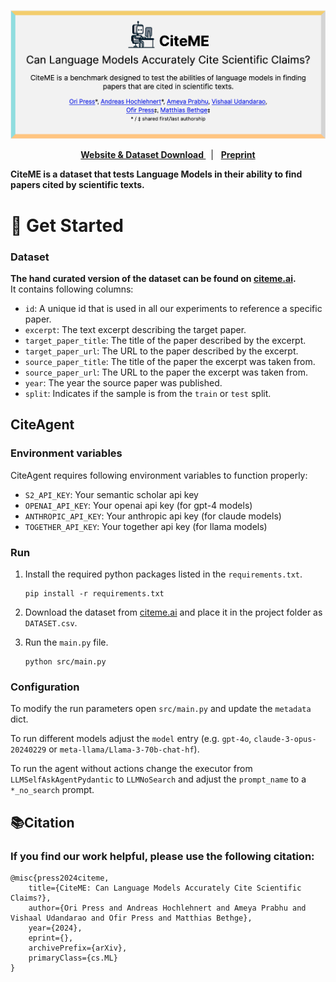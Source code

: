<p align="center">
  <a href="https://www.citeme.ai/">
    <img src="assets/banner.png" alt="citeme.ai" />
  </a>
</p>


<p align="center">
  <a href="https://citeme.ai"><strong>Website & Dataset Download </strong></a>&nbsp; | &nbsp;
  <a href="https://citeme.ai/paper"><strong>Preprint</strong></a>
</p>

**CiteME is a dataset that tests Language Models in their ability to find papers cited by scientific texts.**



# 🚀 Get Started

### Dataset

**The hand curated version of the dataset can be found on [citeme.ai](https://www.citeme.ai).**  
It contains following columns:
- `id`: A unique id that is used in all our experiments to reference a specific paper.
- `excerpt`: The text excerpt describing the target paper.
- `target_paper_title`: The title of the paper described by the excerpt.
- `target_paper_url`: The URL to the paper described by the excerpt.
- `source_paper_title`: The title of the paper the excerpt was taken from.
- `source_paper_url`: The URL to the paper the excerpt was taken from.
- `year`: The year the source paper was published.
- `split`: Indicates if the sample is from the `train` or `test` split.

## CiteAgent

### Environment variables

CiteAgent requires following environment variables to function properly:
- `S2_API_KEY`: Your semantic scholar api key
- `OPENAI_API_KEY`: Your openai api key (for gpt-4 models)
- `ANTHROPIC_API_KEY`: Your anthropic api key (for claude models)
- `TOGETHER_API_KEY`: Your together api key (for llama models)

### Run
1. Install the required python packages listed in the `requirements.txt`.
   ```
   pip install -r requirements.txt
   ```

2. Download the dataset from [citeme.ai](https://www.citeme.ai) and place it in the project folder as `DATASET.csv`.

3. Run the `main.py` file.
   ```
   python src/main.py
   ```

### Configuration

To modify the run parameters open `src/main.py` and update the `metadata` dict.

To run different models adjust the `model` entry (e.g. `gpt-4o`, `claude-3-opus-20240229` or `meta-llama/Llama-3-70b-chat-hf`).

To run the agent without actions change the executor from `LLMSelfAskAgentPydantic` to `LLMNoSearch` and adjust the `prompt_name` to a `*_no_search` prompt.



## 📚Citation
### If you find our work helpful, please use the following citation:
```
@misc{press2024citeme,
    title={CiteME: Can Language Models Accurately Cite Scientific Claims?},
    author={Ori Press and Andreas Hochlehnert and Ameya Prabhu and Vishaal Udandarao and Ofir Press and Matthias Bethge},
    year={2024},
    eprint={},
    archivePrefix={arXiv},
    primaryClass={cs.ML}
}
```
